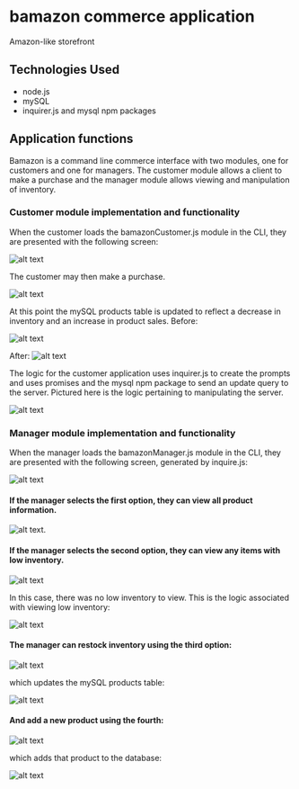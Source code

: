 # bamazon commerce application
Amazon-like storefront

## Technologies Used
- node.js
- mySQL
- inquirer.js and mysql npm packages

## Application functions
Bamazon is a command line commerce interface with two modules, one for customers and one for managers.
The customer module allows a client to make a purchase and the manager module allows viewing and manipulation of inventory.

### Customer module implementation and functionality
When the customer loads the bamazonCustomer.js module in the CLI, they are presented with the following screen:

![alt text](assets/1.png "Customer Purchase Screen")

The customer may then make a purchase.

![alt text](assets/2.png "Customer Purchase Screen")

At this point the mySQL products table is updated to reflect a decrease in inventory and an increase in product sales.
Before:

![alt text](assets/3.png "mySQL customer purchase table before update")

After:
![alt text](assets/3-2.png "mySQL customer purchase table after update")

The logic for the customer application uses inquirer.js to create the prompts and uses promises and the mysql npm package
to send an update query to the server.
Pictured here is the logic pertaining to manipulating the server.

![alt text](assets/4.png "Customer Purchase Logic")

### Manager module implementation and functionality
When the manager loads the bamazonManager.js module in the CLI, they are presented with the following screen,
generated by inquire.js:

![alt text](assets/5.png "manager intro screen")

#### If the manager selects the first option, they can view all product information.

![alt text](assets/6.png "manager product view").

#### If the manager selects the second option, they can view any items with low inventory.

![alt text](assets/7.png "view low inventory")

In this case, there was no low inventory to view. This is the logic associated with viewing low inventory:

![alt text](assets/7-2.png "low inventory logic")


#### The manager can restock inventory using the third option:

![alt text](assets/8.png "inventory restock")

which updates the mySQL products table:

![alt text](assets/9.png "mySQL restock")


#### And add a new product using the fourth:

![alt text](assets/10.png "Add new product")

which adds that product to the database:

![alt text](assets/11.png "mySQL customer purchase table update")
